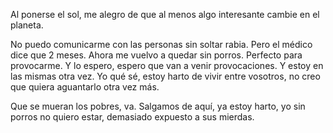 Al ponerse el sol, me alegro de que al menos algo interesante cambie en el planeta.

No puedo comunicarme con las personas sin soltar rabia. Pero el médico dice que 2 meses. Ahora me vuelvo a quedar sin porros. Perfecto para provocarme. Y lo espero, espero que van a venir provocaciones. Y estoy en las mismas otra vez. Yo qué sé, estoy harto de vivir entre vosotros, no creo que quiera aguantarlo otra vez más.

Que se mueran los pobres, va. Salgamos de aquí, ya estoy harto, yo sin porros no quiero estar, demasiado expuesto a sus mierdas.
